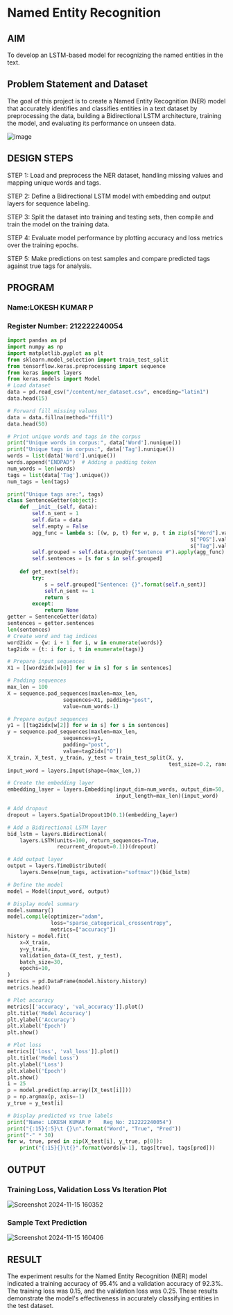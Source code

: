 # Named Entity Recognition

## AIM

To develop an LSTM-based model for recognizing the named entities in the text.

## Problem Statement and Dataset
The goal of this project is to create a Named Entity Recognition (NER) model that accurately identifies and classifies entities in a text dataset by preprocessing the data, building a Bidirectional LSTM architecture, training the model, and evaluating its performance on unseen data.

![image](https://github.com/user-attachments/assets/6c8582cd-1d89-43c0-ac5a-93d31f0e2ea9)



## DESIGN STEPS

STEP 1:
Load and preprocess the NER dataset, handling missing values and mapping unique words and tags.

STEP 2:
Define a Bidirectional LSTM model with embedding and output layers for sequence labeling.

STEP 3:
Split the dataset into training and testing sets, then compile and train the model on the training data.

STEP 4:
Evaluate model performance by plotting accuracy and loss metrics over the training epochs.

STEP 5:
Make predictions on test samples and compare predicted tags against true tags for analysis.

## PROGRAM
### Name:LOKESH KUMAR P
### Register Number: 212222240054

```python
import pandas as pd
import numpy as np
import matplotlib.pyplot as plt
from sklearn.model_selection import train_test_split
from tensorflow.keras.preprocessing import sequence
from keras import layers
from keras.models import Model
# Load dataset
data = pd.read_csv("/content/ner_dataset.csv", encoding="latin1")
data.head(15)

# Forward fill missing values
data = data.fillna(method="ffill")
data.head(50)

# Print unique words and tags in the corpus
print("Unique words in corpus:", data['Word'].nunique())
print("Unique tags in corpus:", data['Tag'].nunique())
words = list(data['Word'].unique())
words.append("ENDPAD")  # Adding a padding token
num_words = len(words)
tags = list(data['Tag'].unique())
num_tags = len(tags)

print("Unique tags are:", tags)
class SentenceGetter(object):
    def __init__(self, data):
        self.n_sent = 1
        self.data = data
        self.empty = False
        agg_func = lambda s: [(w, p, t) for w, p, t in zip(s["Word"].values.tolist(),
                                                           s["POS"].values.tolist(),
                                                           s["Tag"].values.tolist())]
        self.grouped = self.data.groupby("Sentence #").apply(agg_func)
        self.sentences = [s for s in self.grouped]
    
    def get_next(self):
        try:
            s = self.grouped["Sentence: {}".format(self.n_sent)]
            self.n_sent += 1
            return s
        except:
            return None
getter = SentenceGetter(data)
sentences = getter.sentences
len(sentences)
# Create word and tag indices
word2idx = {w: i + 1 for i, w in enumerate(words)}
tag2idx = {t: i for i, t in enumerate(tags)}

# Prepare input sequences
X1 = [[word2idx[w[0]] for w in s] for s in sentences]

# Padding sequences
max_len = 100
X = sequence.pad_sequences(maxlen=max_len,
                  sequences=X1, padding="post",
                  value=num_words-1)

# Prepare output sequences
y1 = [[tag2idx[w[2]] for w in s] for s in sentences]
y = sequence.pad_sequences(maxlen=max_len,
                  sequences=y1,
                  padding="post",
                  value=tag2idx["O"])
X_train, X_test, y_train, y_test = train_test_split(X, y,
                                                    test_size=0.2, random_state=1)
input_word = layers.Input(shape=(max_len,))

# Create the embedding layer
embedding_layer = layers.Embedding(input_dim=num_words, output_dim=50,
                                   input_length=max_len)(input_word)

# Add dropout
dropout = layers.SpatialDropout1D(0.1)(embedding_layer)

# Add a Bidirectional LSTM layer
bid_lstm = layers.Bidirectional(
    layers.LSTM(units=100, return_sequences=True,
                recurrent_dropout=0.1))(dropout)

# Add output layer
output = layers.TimeDistributed(
    layers.Dense(num_tags, activation="softmax"))(bid_lstm)

# Define the model
model = Model(input_word, output)  

# Display model summary
model.summary()
model.compile(optimizer="adam",
              loss="sparse_categorical_crossentropy",
              metrics=["accuracy"])
history = model.fit(
    x=X_train,
    y=y_train,
    validation_data=(X_test, y_test),
    batch_size=30, 
    epochs=10,
)
metrics = pd.DataFrame(model.history.history)
metrics.head()

# Plot accuracy
metrics[['accuracy', 'val_accuracy']].plot()
plt.title('Model Accuracy')
plt.ylabel('Accuracy')
plt.xlabel('Epoch')
plt.show()

# Plot loss
metrics[['loss', 'val_loss']].plot()
plt.title('Model Loss')
plt.ylabel('Loss')
plt.xlabel('Epoch')
plt.show()
i = 25
p = model.predict(np.array([X_test[i]]))
p = np.argmax(p, axis=-1)
y_true = y_test[i]

# Display predicted vs true labels
print("Name: LOKESH KUMAR P    Reg No: 212222240054")
print("{:15}{:5}\t {}\n".format("Word", "True", "Pred"))
print("-" * 30)
for w, true, pred in zip(X_test[i], y_true, p[0]):
    print("{:15}{}\t{}".format(words[w-1], tags[true], tags[pred]))

```

## OUTPUT

### Training Loss, Validation Loss Vs Iteration Plot

![Screenshot 2024-11-15 160352](https://github.com/user-attachments/assets/9861cc26-afc2-4265-b01d-d888e9c09786)



### Sample Text Prediction

![Screenshot 2024-11-15 160406](https://github.com/user-attachments/assets/b494f5f0-1717-45fd-9c75-56ff54a6c282)


## RESULT
The experiment results for the Named Entity Recognition (NER) model indicated a training accuracy of 95.4% and a validation accuracy of 92.3%. The training loss was 0.15, and the validation loss was 0.25. These results demonstrate the model's effectiveness in accurately classifying entities in the test dataset.
